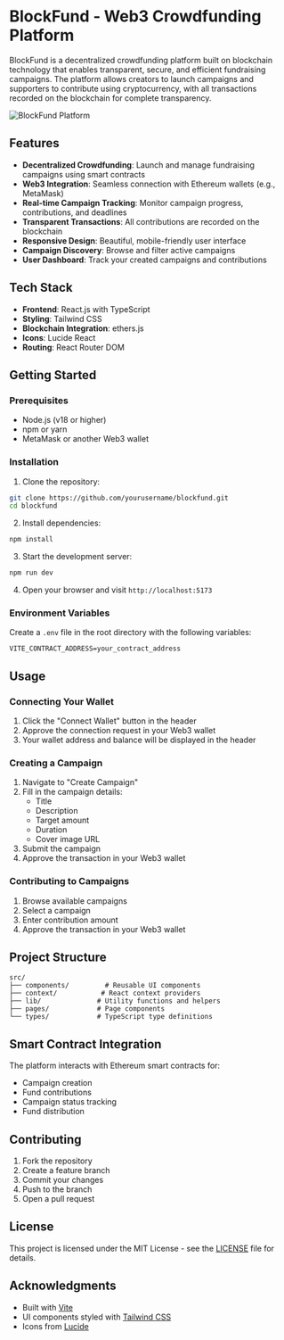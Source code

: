 # BlockFund - Web3 Crowdfunding Platform

BlockFund is a decentralized crowdfunding platform built on blockchain technology that enables transparent, secure, and efficient fundraising campaigns. The platform allows creators to launch campaigns and supporters to contribute using cryptocurrency, with all transactions recorded on the blockchain for complete transparency.

![BlockFund Platform](https://images.pexels.com/photos/7015034/pexels-photo-7015034.jpeg)

## Features

- **Decentralized Crowdfunding**: Launch and manage fundraising campaigns using smart contracts
- **Web3 Integration**: Seamless connection with Ethereum wallets (e.g., MetaMask)
- **Real-time Campaign Tracking**: Monitor campaign progress, contributions, and deadlines
- **Transparent Transactions**: All contributions are recorded on the blockchain
- **Responsive Design**: Beautiful, mobile-friendly user interface
- **Campaign Discovery**: Browse and filter active campaigns
- **User Dashboard**: Track your created campaigns and contributions

## Tech Stack

- **Frontend**: React.js with TypeScript
- **Styling**: Tailwind CSS
- **Blockchain Integration**: ethers.js
- **Icons**: Lucide React
- **Routing**: React Router DOM

## Getting Started

### Prerequisites

- Node.js (v18 or higher)
- npm or yarn
- MetaMask or another Web3 wallet

### Installation

1. Clone the repository:
```bash
git clone https://github.com/yourusername/blockfund.git
cd blockfund
```

2. Install dependencies:
```bash
npm install
```

3. Start the development server:
```bash
npm run dev
```

4. Open your browser and visit `http://localhost:5173`

### Environment Variables

Create a `.env` file in the root directory with the following variables:

```env
VITE_CONTRACT_ADDRESS=your_contract_address
```

## Usage

### Connecting Your Wallet

1. Click the "Connect Wallet" button in the header
2. Approve the connection request in your Web3 wallet
3. Your wallet address and balance will be displayed in the header

### Creating a Campaign

1. Navigate to "Create Campaign"
2. Fill in the campaign details:
   - Title
   - Description
   - Target amount
   - Duration
   - Cover image URL
3. Submit the campaign
4. Approve the transaction in your Web3 wallet

### Contributing to Campaigns

1. Browse available campaigns
2. Select a campaign
3. Enter contribution amount
4. Approve the transaction in your Web3 wallet

## Project Structure

```
src/
├── components/         # Reusable UI components
├── context/           # React context providers
├── lib/              # Utility functions and helpers
├── pages/            # Page components
└── types/            # TypeScript type definitions
```

## Smart Contract Integration

The platform interacts with Ethereum smart contracts for:
- Campaign creation
- Fund contributions
- Campaign status tracking
- Fund distribution

## Contributing

1. Fork the repository
2. Create a feature branch
3. Commit your changes
4. Push to the branch
5. Open a pull request

## License

This project is licensed under the MIT License - see the [LICENSE](LICENSE) file for details.

## Acknowledgments

- Built with [Vite](https://vitejs.dev/)
- UI components styled with [Tailwind CSS](https://tailwindcss.com/)
- Icons from [Lucide](https://lucide.dev/)
